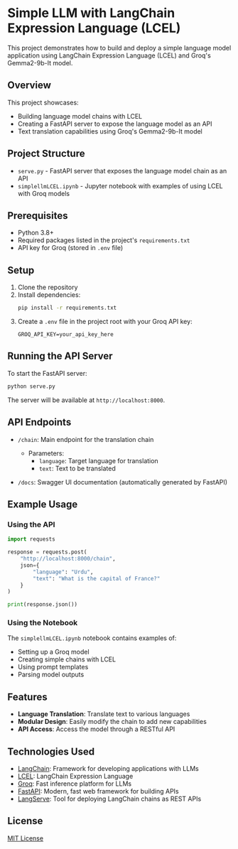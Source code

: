 # Simple LLM with LangChain Expression Language (LCEL)

This project demonstrates how to build and deploy a simple language model application using LangChain Expression Language (LCEL) and Groq's Gemma2-9b-It model.

## Overview

This project showcases:
- Building language model chains with LCEL
- Creating a FastAPI server to expose the language model as an API
- Text translation capabilities using Groq's Gemma2-9b-It model

## Project Structure

- `serve.py` - FastAPI server that exposes the language model chain as an API
- `simplellmLCEL.ipynb` - Jupyter notebook with examples of using LCEL with Groq models

## Prerequisites

- Python 3.8+
- Required packages listed in the project's `requirements.txt`
- API key for Groq (stored in `.env` file)

## Setup

1. Clone the repository
2. Install dependencies:
   ```bash
   pip install -r requirements.txt
   ```
3. Create a `.env` file in the project root with your Groq API key:
   ```
   GROQ_API_KEY=your_api_key_here
   ```

## Running the API Server

To start the FastAPI server:

```bash
python serve.py
```

The server will be available at `http://localhost:8000`.

## API Endpoints

- `/chain`: Main endpoint for the translation chain
  - Parameters:
    - `language`: Target language for translation
    - `text`: Text to be translated

- `/docs`: Swagger UI documentation (automatically generated by FastAPI)

## Example Usage

### Using the API

```python
import requests

response = requests.post(
    "http://localhost:8000/chain",
    json={
        "language": "Urdu",
        "text": "What is the capital of France?"
    }
)

print(response.json())
```

### Using the Notebook

The `simplellmLCEL.ipynb` notebook contains examples of:
- Setting up a Groq model
- Creating simple chains with LCEL
- Using prompt templates
- Parsing model outputs

## Features

- **Language Translation**: Translate text to various languages
- **Modular Design**: Easily modify the chain to add new capabilities
- **API Access**: Access the model through a RESTful API

## Technologies Used

- [LangChain](https://www.langchain.com/): Framework for developing applications with LLMs
- [LCEL](https://python.langchain.com/docs/expression_language/): LangChain Expression Language
- [Groq](https://groq.com/): Fast inference platform for LLMs
- [FastAPI](https://fastapi.tiangolo.com/): Modern, fast web framework for building APIs
- [LangServe](https://python.langchain.com/docs/langserve): Tool for deploying LangChain chains as REST APIs

## License

[MIT License](LICENSE)
